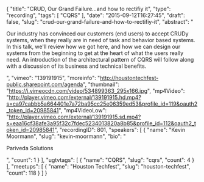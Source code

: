 {
  "title": "CRUD, Our Grand Failure...and how to rectifiy it",
  "type": "recording",
  "tags": [
    "CQRS"
  ],
  "date": "2015-09-12T16:27:45",
  "draft": false,
  "slug": "crud-our-grand-failure-and-how-to-rectifiy-it",
  "abstract": "<p>Our industry has convinced our customers (end users) to accept CRUDy systems, when they really are in need of task and behavior based systems. In this talk, we'll review how we got here, and how we can design our systems from the beginning to get at the heart of what the users really need. An introduction of the architectural pattern of CQRS will follow along with a discussion of its business and technical benefits.</p>",
  "vimeo": "139191915",
  "moreinfo": "http://houstontechfest-public.sharepoint.com/agenda",
  "thumbnail": "https://i.vimeocdn.com/video/534899363_295x166.jpg",
  "mp4Video": "http://player.vimeo.com/external/139191915.hd.mp4?s=ca97cabbb5a664401e7a72ba95cc25e06359ed53&profile_id=119&oauth2_token_id=20985841",
  "mp4VideoLow": "http://player.vimeo.com/external/139191915.sd.mp4?s=eaa16cf38afe3a95f32c7fdec5234013820a8b85&profile_id=112&oauth2_token_id=20985841",
  "recordingID": 801,
  "speakers": [
    {
      "name": "Kevin Moormann",
      "slug": "kevin-moormann",
      "bio": "<p>Pariveda Solutions</p>",
      "count": 1
    }
  ],
  "ugtvtags": [
    {
      "name": "CQRS",
      "slug": "cqrs",
      "count": 4
    }
  ],
  "meetups": [
    {
      "name": "Houston Techfest",
      "slug": "houston-techfest",
      "count": 118
    }
  ]
}